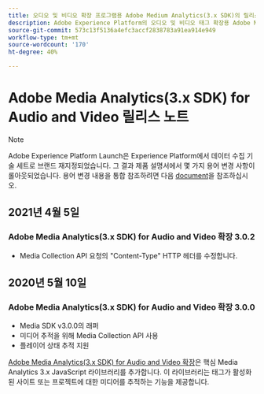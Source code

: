 ```yaml
---
title: 오디오 및 비디오 확장 프로그램용 Adobe Medium Analytics(3.x SDK)의 릴리스 노트
description: Adobe Experience Platform의 오디오 및 비디오 태그 확장용 Adobe Medium Analytics(3.x SDK)에 대한 최신 릴리스 노트입니다.
source-git-commit: 573c13f5136a4efc3accf2838783a91ea914e949
workflow-type: tm+mt
source-wordcount: '170'
ht-degree: 40%

---
```


# Adobe Media Analytics(3.x SDK) for Audio and Video 릴리스 노트

>[!NOTE]
>
>Adobe Experience Platform Launch은 Experience Platform에서 데이터 수집 기술 세트로 브랜드 재지정되었습니다. 그 결과 제품 설명서에서 몇 가지 용어 변경 사항이 롤아웃되었습니다. 용어 변경 내용을 통합 참조하려면 다음 [document](../../../term-updates.md)을 참조하십시오.

## 2021년 4월 5일

### Adobe Media Analytics(3.x SDK) for Audio and Video 확장 3.0.2

* Media Collection API 요청의 &quot;Content-Type&quot; HTTP 헤더를 수정합니다.

## 2020년 5월 10일

### Adobe Media Analytics(3.x SDK) for Audio and Video 확장 3.0.0

* Media SDK v3.0.0의 래퍼
* 미디어 추적을 위해 Media Collection API 사용
* 플레이어 상태 추적 지원

[Adobe Media Analytics(3.x SDK) for Audio and Video 확장](./overview.md)은 핵심 Media Analytics 3.x JavaScript 라이브러리를 추가합니다. 이 라이브러리는 태그가 활성화된 사이트 또는 프로젝트에 대한 미디어를 추적하는 기능을 제공합니다.
